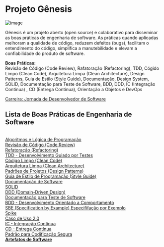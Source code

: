 # Projeto Gênesis

![image](https://user-images.githubusercontent.com/386565/159266415-f2151919-5971-4fe0-af07-df6b3912ea04.png)

Gênesis é um projeto aberto (open source) e colaborativo para disseminar as boas práticas de engenharia de software. As práticas quando aplicadas melhoram a qualidade de código, reduzem defeitos (bugs), facilitam o entendimento do código, simplifica a manutebilidade e elevam a confiabilidade do produto de software.

<strong>Boas Práticas:</strong> 
<BR>
Revisão de Código (Code Review), Rafatoração (Refactoring), TDD, Cógido Limpo (Clean Code), Arquitetura Limpa (Clean Architecture), Design Patterns, Guia de Estilo (Style Guide), Documentação, Design System, SOLID, Documentação para Teste de Software, BDD, DDD, IC (Integração Contínua) , CD (Entrega Contínua), Orientação a Objetos e DevOps
<!--
<a href="https://github.com/eTecnologia/projeto-genesis/wiki/Projeto-G%C3%AAnesis"><D>Projeto Gênesis > Boas Práticas de Engenharia de Software</D> </a> 
-->
<a href="https://github.com/eTecnologia/projeto-genesis/wiki/Jornada-de-Desenvolvedor-de-Software"><D>Carreira: Jornada de Desenvolvedor de Software</D> </a>
<BR>
<H2>Lista de Boas Práticas de Engenharia de Software</H2>
<BR> 
<a href="https://github.com/eTecnologia/projeto-genesis/wiki/Algoritmos-e-L%C3%B3gica-de-Programa%C3%A7%C3%A3o"><D>Algoritmos e Lógica de Programação</D></a> 
<BR>
<a href="https://github.com/eTecnologia/devboaspraticas/wiki/Code-Review-(Revis%C3%A3o-de-C%C3%B3digo)"><D>Revisão de Código (Code Review)</D> </a> 
<BR>
<a href="https://github.com/eTecnologia/devboaspraticas/wiki/Refactoring"> <D>Refatoração (Refactoring)</D> </a> 
<BR>
<a href="https://github.com/eTecnologia/projeto-genesis/wiki/TDD"> <D>TDD - Desenvolvimento Guiado por Testes</D> </a>
<BR>
<a href="https://github.com/eTecnologia/projeto-genesis/wiki/C%C3%B3digo-Limpo-(Clean-Code)"> <D>Código Limpo (Clean Code)</D> </a>
<BR>
<a href="https://github.com/eTecnologia/projeto-genesis/wiki/Arquitetura-Limpa-(Clean-Architecture)"> <D>Arquitetura Limpa (Clean Architecture)</D> </a>
<BR>
<a href="https://github.com/eTecnologia/projeto-genesis/wiki/Design-Patterns">Padrões de Projetos (Design Patterns)</a>
<BR>
<a href="https://github.com/eTecnologia/projeto-genesis/wiki/Guia-de-Estilo">Guia de Estilo de Programação (Style Guide)</a>
<BR>
<a href="https://github.com/eTecnologia/projeto-genesis/wiki/Documentação de Software">Documentação de Software</a>
<BR>
<a href="https://github.com/eTecnologia/projeto-genesis/wiki/solid">SOLID</a>
<BR>
<a href="https://github.com/eTecnologia/projeto-genesis/wiki/DDD (Domain-Driven-Design)">DDD (Domain-Driven Design)</a>
<BR>
<a href="https://github.com/eTecnologia/projeto-genesis/wiki/Documenta%C3%A7%C3%A3o-para-Teste-de-Software">Documentação para Teste de Software</a>  
<BR>
<a href="https://github.com/eTecnologia/projeto-genesis/wiki/BDD-(Desenvolvimento-Orientado-a-Comportamento)">BDD - Desenvolvimento Orientado a Comportamento</a>  
<BR>  
<a href="https://github.com/eTecnologia/projeto-genesis/wiki/Especifica%C3%A7%C3%A3o-por-exemplo-(SBE)">SBE (Specification by Example) Especififação por Exemplo</a>
<BR>
<a href="https://github.com/eTecnologia/projeto-genesis/wiki/spike">Spike</a>
<BR>  
<a href="https://github.com/eTecnologia/projeto-genesis/wiki/Caso-de-Uso-2.0">Caso de Uso 2.0</a>
<BR>
<a href="https://github.com/eTecnologia/projeto-genesis/wiki/IC-Integra%C3%A7%C3%A3o-Cont%C3%ADnua">IC - Integração Contínua</a>
<BR>  
<a href="https://github.com/eTecnologia/projeto-genesis/wiki/CD-Entrega-Cont%C3%ADnua">CD - Entrega Contínua</a>
<BR>
<a href="https://wiki.sei.cmu.edu/confluence/display/seccode/SEI+CERT+Coding+Standards" target="_blank">Padrão para Codificação Segura</a>  
<BR>
<a href="https://github.com/eTecnologia/projeto-genesis/artafatos" target="_blank"><strong>Artefatos de Software</strong></a>  
<B>


<!--
Contéudo:<BR>
Revisão de Código (Code Review), Rafatoração (Refactoring), TDD, cógido Limpo (Clean Code), Arquitetura Limpa (Clean Architecture), Design Patterns, Guia de Estilo (Style Guide), Design System, SOLID, Documentação para Teste de Software, BDD, SBE, Spike, DDD, IC (Integração Contínua) , CD (Entrega Contínua), Orientação a Objetos e DevOps
-->
